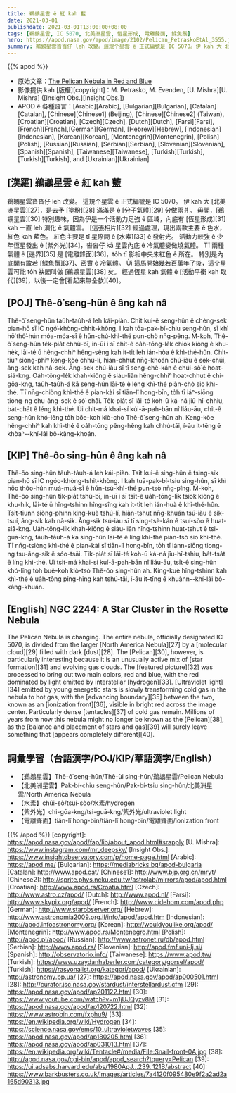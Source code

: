 ```yaml
---
title: 鵜鶘星雲 ê 紅 kah 藍
date: 2021-03-01
publishdate: 2021-03-01T13:00:00+08:00
tags: [鵜鶘星雲, IC 5070, 北美洲星雲, 恆星形成, 電離鋒面, 鰇魚鬚]
hero: https://apod.nasa.gov/apod/image/2102/Pelican_PetraskoEtAl_3555.jpg
summary: 鵜鶘星雲沓沓仔 leh 改變。這規个星雲 ê 正式編號是 IC 5070。伊 kah 大 北美洲星雲，是去予 塗粉 滿滿是 ê 分子氣體 分做兩爿。
---
```


{{% apod %}}

- 原始文章：[The Pelican Nebula in Red and Blue](https://apod.nasa.gov/apod/ap210301.html)
- 影像提供 kah [版權][copyright]：M. Petrasko, M. Evenden, [U. Mishra][U. Mishra] ([Insight Obs.][Insight Obs.])
- APOD ê 各種語言：[Arabic][Arabic], [Bulgarian][Bulgarian], [Catalan][Catalan], [Chinese][Chinese1] (Beijing), [Chinese][Chinese2] (Taiwan), [Croatian][Croatian], [Czech][Czech], [Dutch][Dutch],
[Farsi][Farsi], [French][French],[German][German], [Hebrew][Hebrew], [Indonesian][Indonesian], [Korean][Korean], [Montenegrin][Montenegrin], [Polish][Polish], [Russian][Russian], [Serbian][Serbian],
[Slovenian][Slovenian], [Spanish][Spanish], [Taiwanese][Taiwanese], [Turkish][Turkish], [Turkish][Turkish], and [Ukrainian][Ukrainian]

## [漢羅] 鵜鶘星雲 ê 紅 kah 藍

鵜鶘星雲沓沓仔 leh 改變。
這規个星雲 ê 正式編號是 IC 5070。
伊 kah 大 [北美洲星雲][27]，是去予 [塗粉][28] 滿滿是 ê [分子氣體][29] 分做兩爿。
毋閣，[鵜鶘星雲][30] 特別趣味，因為伊是一个活動力足強 ê 區域，內底有 [恆星形成][31] kah 一直 leh 演化 ê 氣體雲。
[這張相片][32] 經過處理，現出兩款主要 ê 色水，紅色 kah 藍色。
紅色主要是 tī 星際間 ê [水素][33] ê 發射光。
活動力較強 ê 少年恆星發出 ê [紫外光][34]，沓沓仔 kā 星雲內底 ê 冷氣體變做燒氣體。
Tī 兩種氣體 ê [邊界][35] 是 [電離鋒面][36]，to̍h tī 影相中央朱紅色 ê 所在。
特別是內底閣有敢若 [鰇魚鬚][37]、密實 ê 冷氣體。
Ùi 這馬開始幾若百萬年了後，這个星雲可能 to̍h 袂閣叫做 [鵜鶘星雲][38] 矣。
經過恆星 kah 氣體 ê [活動平衡 kah 取代][39]，以後一定會[看起來無仝款][40]。

## [POJ] Thê-ô͘ seng-hûn ê âng kah nâ

Thê-ô͘ seng-hûn tau̍h-tau̍h-á leh kái-piàn.
Chi̍t kui-ê seng-hûn ê chèng-sek pian-hō sī IC ngó͘-khòng-chhit-khòng.
I kah tōa-pak-bí-chiu seng-hûn, sī khì hō͘ thô͘-hún móa-móa-sī ê hūn-chú-khì-thé pun-chò nn̄g-pêng.
M̄-koh, Thê-ô͘ seng-hûn te̍k-pia̍t chhù-bī, in-ūi i sī chi̍t-ê oa̍h-tōng-le̍k chiok kiông ê khu-he̍k, lāi-té ū hêng-chhiⁿ hêng-sêng kah it-ti̍t leh ián-hòa ê khì-thé-hûn.
Chi̍t-tiuⁿ siòng-phìⁿ keng-kòe chhú-lí, hiàn-chhut nn̄g-khoán chú-iàu ê sek-chúi, âng-sek kah nâ-sek.
Âng-sek chú-iàu sī tī seng-chè-kán ê chúi-sò͘ ê hoat-siā-kng.
Oa̍h-tōng-le̍k khah-kiông ê siàu-liân hêng-chhiⁿ hoat-chhut ê chi-gōa-kng, tau̍h-tau̍h-á kā seng-hûn lāi-té ê léng khì-thé piàn-chò sio khì-thé.
Tī nn̄g-chiòng khì-thé ê pian-kài sī tiān-lî hong-bīn, to̍h tī iáⁿ-siōng tiong-ng chu-âng-sek ê só͘-chāi.
Te̍k-pia̍t sī lāi-té koh-ū ká-ná jiû-hî-chhiu, ba̍t-cha̍t ê léng khì-thé.
Ùi chit-má khai-sí kúi-ā-pah-bān nî liáu-āu, chi̍t-ê seng-hûn khó-lêng to̍h bōe-koh kiò-chò Thê-ô͘ seng-hûn ah.
Keng-kòe hêng-chhiⁿ kah khì-thé ê oa̍h-tōng pêng-hêng kah chhú-tāi, í-āu it-tēng ē khòaⁿ--khí-lâi bô-kâng-khoán.

## [KIP] Thê-ôo sing-hûn ê âng kah nâ

Thê-ôo sing-hûn ta̍uh-ta̍uh-á leh kái-piàn.
Tsi̍t kui-ê sing-hûn ê tsìng-sik pian-hō sī IC ngóo-khòng-tshit-khòng.
I kah tuā-pak-bí-tsiu sing-hûn, sī khì hōo thôo-hún muá-muá-sī ê hūn-tsú-khì-thé pun-tsò nn̄g-pîng.
M̄-koh, Thê-ôo sing-hûn ti̍k-pia̍t tshù-bī, in-uī i sī tsi̍t-ê ua̍h-tōng-li̍k tsiok kiông ê khu-hi̍k, lāi-té ū hîng-tshinn hîng-sîng kah it-ti̍t leh ián-huà ê khì-thé-hûn.
Tsi̍t-tiunn siòng-phìnn king-kuè tshú-lí, hiàn-tshut nn̄g-khuán tsú-iàu ê sik-tsuí, âng-sik kah nâ-sik.
Âng-sik tsú-iàu sī tī sing-tsè-kán ê tsuí-sòo ê huat-siā-kng.
Ua̍h-tōng-li̍k khah-kiông ê siàu-liân hîng-tshinn huat-tshut ê tsi-guā-kng, ta̍uh-ta̍uh-á kā sing-hûn lāi-té ê líng khì-thé piàn-tsò sio khì-thé.
Tī nn̄g-tsiòng khì-thé ê pian-kài sī tiān-lî hong-bīn, to̍h tī iánn-siōng tiong-ng tsu-âng-sik ê sóo-tsāi.
Ti̍k-pia̍t sī lāi-té koh-ū ká-ná jîu-hî-tshiu, ba̍t-tsa̍t ê líng khì-thé.
Uì tsit-má khai-sí kuí-ā-pah-bān nî liáu-āu, tsi̍t-ê sing-hûn khó-lîng to̍h buē-koh kiò-tsò Thê-ôo sing-hûn ah.
King-kuè hîng-tshinn kah khì-thé ê ua̍h-tōng pîng-hîng kah tshú-tāi, í-āu it-tīng ē khuànn--khí-lâi bô-kâng-khuán.

## [English] NGC 2244: A Star Cluster in the Rosette Nebula

The Pelican Nebula is changing. The entire nebula, officially designated IC 5070, is divided from the larger [North America Nebula][27] by a [molecular cloud][29] filled with dark [dust][28]. The [Pelican][30], however, is particularly interesting because it is an unusually active mix of [star formation][31] and evolving gas clouds. The [featured picture][32] was processed to bring out two main colors, red and blue, with the red dominated by light emitted by interstellar [hydrogen][33]. [Ultraviolet light][34] emitted by young energetic stars is slowly transforming cold gas in the nebula to hot gas, with the [advancing boundary][35] between the two, known as an [ionization front][36], visible in bright red across the image center. Particularly dense [tentacles][37] of cold gas remain. Millions of years from now this nebula might no longer be known as the [Pelican][38], as the [balance and placement of stars and gas][39] will surely leave something that [appears completely different][40].

## 詞彙學習（台語漢字/POJ/KIP/華語漢字/English）

- 【鵜鶘星雲】Thê-ô͘ seng-hûn/Thê-ùi sing-hûn/鵜鶘星雲/Pelican Nebula
- 【北美洲星雲】Pak-bí-chiu seng-hûn/Pak-bí-tsiu sing-hûn/北美洲星雲/North America Nebula
- 【水素】chúi-sò͘/tsuí-sòo/水素/hydrogen
- 【紫外光】chi-gōa-kng/tsi-guā-kng/紫外光/ultraviolet light
- 【電離鋒面】tiān-lî hong-bīn/tiān-lî hong-bīn/電離鋒面/ionization front

{{% /apod %}}
[copyright]: https://apod.nasa.gov/apod/fap/lib/about_apod.html#srapply
[U. Mishra]: https://www.instagram.com/mr_deepsky/
[Insight Obs.]: https://www.insightobservatory.com/p/home-page.html
[Arabic]: https://apod.me/
[Bulgarian]: https://mediabricks.bg/apod-bulgaria
[Catalan]: http://www.apod.cat/
[Chinese1]: http://www.bjp.org.cn/mryt/
[Chinese2]: http://sprite.phys.ncku.edu.tw/astrolab/mirrors/apod/apod.html
[Croatian]: http://www.apod.rs/Croatia.html
[Czech]: http://www.astro.cz/apod/
[Dutch]: http://www.apod.nl/
[Farsi]: http://www.skypix.org/apod/
[French]: http://www.cidehom.com/apod.php
[German]: http://www.starobserver.org/
[Hebrew]: http://www.astronomia2009.org.il/info/apod/apod.htm
[Indonesian]: http://apod.infoastronomy.org/
[Korean]: http://wouldyoulike.org/apod/
[Montenegrin]: http://www.apod.rs/Montenegro.html
[Polish]: http://apod.pl/apod/
[Russian]: http://www.astronet.ru/db/apod.html
[Serbian]: http://www.apod.rs/
[Slovenian]: http://apod.fmf.uni-lj.si/
[Spanish]: http://observatorio.info/
[Taiwanese]: https://www.apod.tw/
[Turkish]: https://www.uzaydanhaberler.com/category/gorsel/apod/
[Turkish]: https://rasyonalist.org/kategori/apod/
[Ukrainian]: http://astronomy.pp.ua/
[27]: https://apod.nasa.gov/apod/ap000501.html
[28]: http://curator.jsc.nasa.gov/stardust/interstellardust.cfm
[29]: https://apod.nasa.gov/apod/ap201122.html
[30]: https://www.youtube.com/watch?v=m1jUJQyzv8M
[31]: https://apod.nasa.gov/apod/ap120722.html
[32]: https://www.astrobin.com/fxphu9/
[33]: https://en.wikipedia.org/wiki/Hydrogen
[34]: https://science.nasa.gov/ems/10_ultravioletwaves
[35]: https://apod.nasa.gov/apod/ap180205.html
[36]: https://apod.nasa.gov/apod/ap031013.html
[37]: https://en.wikipedia.org/wiki/Tentacle#/media/File:Snail-front-0A.jpg
[38]: http://apod.nasa.gov/cgi-bin/apod/apod_search?tquery=Pelican
[39]: https://ui.adsabs.harvard.edu/abs/1980ApJ...239..121B/abstract
[40]: https://www.barkbusters.co.uk/images/articles/7a4120f095480e9f2a2ad2a165d90313.jpg
